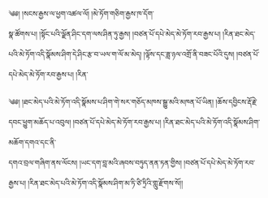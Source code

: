 ﻿  
༄༅། །སངས་རྒྱས་ལ་ཕྱག་འཚལ་ལོ། །མེ་ཏོག་གཅིག་རྒྱས་ཁ་དོག་  
སྣ་ཚོགས་པ། །སྟོང་པའི་ལྗོན་ཤིང་དག་ལས་ཤིན་ཏུ་རྒྱས། །བཙན་པོ་དཔེ་མེད་མེ་ཏོག་རབ་རྒྱས་པ། །རིན་ཐང་མེད་པའི་མེ་ཏོག་འདི་སྣོམས་ཤིག་དེ་ཤིང་རྩ་བ་ཡལ་ག་ལོ་མ་མེད། །ལྟོས་དང་ཟླ་ཉལ་འགྲོ་ནི་བཟང་པོའི་དུས། །བཙན་པོ་དཔེ་མེད་མེ་ཏོག་རབ་རྒྱས་པ། །རིན་  
  
༄༅། །ཐང་མེད་པའི་མེ་ཏོག་འདི་སྣོམས་པ་ཤིག་གེ་སར་གཅོད་མཁས་སྒྱུ་མའི་མཁན་པོ་ཡིན། །ཆོས་དབྱིངས་རྡོ་རྗེ་དབང་ཕྱུག་མཆོད་པ་འབུལ། །བཙན་པོ་དཔེ་མེད་མེ་ཏོག་རབ་རྒྱས་པ། །རིན་ཐང་མེད་པའི་མེ་ཏོག་འདི་སྣོམས་ཤིག་མཆོག་དགའ་དང་ནི་  
དགའ་བྲལ་གཞིག་ནས་ལོངས། །ཡང་དག་བླ་མའི་ཞབས་བཏུད་ནན་ཏན་གྱིས། །བཙན་པོ་དཔེ་མེད་མེ་ཏོག་རབ་རྒྱས་པ། །རིན་ཐང་མེད་པའི་མེ་ཏོག་འདི་སྣོམས་ཤིག་མ་ཏི་ཙི་ཏྲིའི་གླུ་རྫོགས་སོ།།  
  
  
